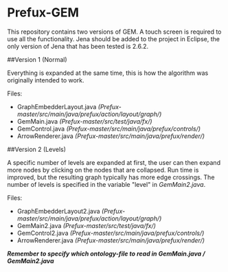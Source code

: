 # Prefux-GEM

This repository contains two versions of GEM. A touch screen is required to use all the functionality. Jena should be added to the project in Eclipse, the only version of Jena that has been tested is 2.6.2.

##Version 1 (Normal)

Everything is expanded at the same time, this is how the algorithm was originally intended to work.

Files:
- GraphEmbedderLayout.java *(Prefux-master/src/main/java/prefux/action/layout/graph/)*
- GemMain.java *(Prefux-master/src/test/java/fx/)*
- GemControl.java *(Prefux-master/src/main/java/prefux/controls/)*
- ArrowRenderer.java *(Prefux-master/src/main/java/prefux/render/)*

##Version 2 (Levels)

A specific number of levels are expanded at first, the user can then expand more nodes by clicking on the nodes that are collapsed. Run time is improved, but the resulting graph typically has more edge crossings. The number of levels is specified in the variable "level" in *GemMain2.java*.

Files:
- GraphEmbedderLayout2.java *(Prefux-master/src/main/java/prefux/action/layout/graph/)*
- GemMain2.java *(Prefux-master/src/test/java/fx/)*
- GemControl2.java *(Prefux-master/src/main/java/prefux/controls/)*
- ArrowRenderer.java *(Prefux-master/src/main/java/prefux/render/)*

**_Remember to specify which ontology-file to read in GemMain.java / GemMain2.java_**
